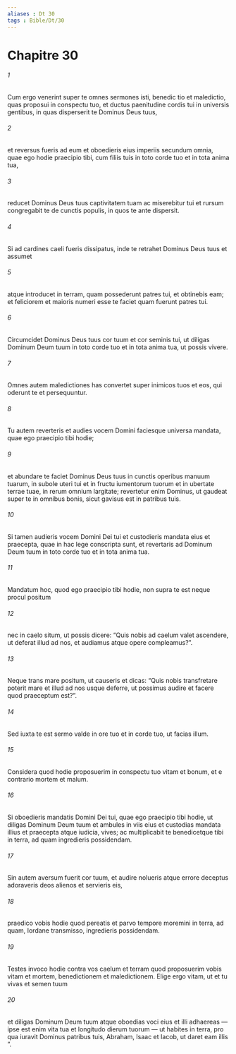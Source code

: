 ```yaml
---
aliases : Dt 30
tags : Bible/Dt/30
---
```


# Chapitre 30

###### 1
Cum ergo venerint super te omnes sermones isti, benedic tio et maledictio, quas proposui in conspectu tuo, et ductus paenitudine cordis tui in universis gentibus, in quas disperserit te Dominus Deus tuus, 
###### 2
et reversus fueris ad eum et oboedieris eius imperiis secundum omnia, quae ego hodie praecipio tibi, cum filiis tuis in toto corde tuo et in tota anima tua, 
###### 3
reducet Dominus Deus tuus captivitatem tuam ac miserebitur tui et rursum congregabit te de cunctis populis, in quos te ante dispersit. 
###### 4
Si ad cardines caeli fueris dissipatus, inde te retrahet Dominus Deus tuus et assumet 
###### 5
atque introducet in terram, quam possederunt patres tui, et obtinebis eam; et feliciorem et maioris numeri esse te faciet quam fuerunt patres tui.
###### 6
Circumcidet Dominus Deus tuus cor tuum et cor seminis tui, ut diligas Dominum Deum tuum in toto corde tuo et in tota anima tua, ut possis vivere. 
###### 7
Omnes autem maledictiones has convertet super inimicos tuos et eos, qui oderunt te et persequuntur. 
###### 8
Tu autem reverteris et audies vocem Domini faciesque universa mandata, quae ego praecipio tibi hodie; 
###### 9
et abundare te faciet Dominus Deus tuus in cunctis operibus manuum tuarum, in subole uteri tui et in fructu iumentorum tuorum et in ubertate terrae tuae, in rerum omnium largitate; revertetur enim Dominus, ut gaudeat super te in omnibus bonis, sicut gavisus est in patribus tuis. 
###### 10
Si tamen audieris vocem Domini Dei tui et custodieris mandata eius et praecepta, quae in hac lege conscripta sunt, et revertaris ad Dominum Deum tuum in toto corde tuo et in tota anima tua.
###### 11
Mandatum hoc, quod ego praecipio tibi hodie, non supra te est neque procul positum 
###### 12
nec in caelo situm, ut possis dicere: “Quis nobis ad caelum valet ascendere, ut deferat illud ad nos, et audiamus atque opere compleamus?”. 
###### 13
Neque trans mare positum, ut causeris et dicas: “Quis nobis transfretare poterit mare et illud ad nos usque deferre, ut possimus audire et facere quod praeceptum est?”. 
###### 14
Sed iuxta te est sermo valde in ore tuo et in corde tuo, ut facias illum.
###### 15
Considera quod hodie proposuerim in conspectu tuo vitam et bonum, et e contrario mortem et malum. 
###### 16
Si oboedieris mandatis Domini Dei tui, quae ego praecipio tibi hodie, ut diligas Dominum Deum tuum et ambules in viis eius et custodias mandata illius et praecepta atque iudicia, vives; ac multiplicabit te benedicetque tibi in terra, ad quam ingredieris possidendam. 
###### 17
Sin autem aversum fuerit cor tuum, et audire nolueris atque errore deceptus adoraveris deos alienos et servieris eis, 
###### 18
praedico vobis hodie quod pereatis et parvo tempore moremini in terra, ad quam, Iordane transmisso, ingredieris possidendam.
###### 19
Testes invoco hodie contra vos caelum et terram quod proposuerim vobis vitam et mortem, benedictionem et maledictionem. Elige ergo vitam, ut et tu vivas et semen tuum 
###### 20
et diligas Dominum Deum tuum atque oboedias voci eius et illi adhaereas — ipse est enim vita tua et longitudo dierum tuorum — ut habites in terra, pro qua iuravit Dominus patribus tuis, Abraham, Isaac et Iacob, ut daret eam illis ”.
